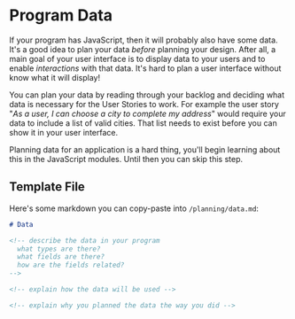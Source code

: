 # Program Data

If your program has JavaScript, then it will probably also have some data. It's
a good idea to plan your data _before_ planning your design. After all, a main
goal of your user interface is to display data to your users and to enable
_interactions_ with that data. It's hard to plan a user interface without know
what it will display!

You can plan your data by reading through your backlog and deciding what data is
necessary for the User Stories to work. For example the user story "_As a user,
I can choose a city to complete my address_" would require your data to include
a list of valid cities. That list needs to exist before you can show it in your
user interface.

Planning data for an application is a hard thing, you'll begin learning about
this in the JavaScript modules. Until then you can skip this step.

## Template File

Here's some markdown you can copy-paste into `/planning/data.md`:

```markdown
# Data

<!-- describe the data in your program
  what types are there?
  what fields are there?
  how are the fields related?
-->

<!-- explain how the data will be used -->

<!-- explain why you planned the data the way you did -->
```
